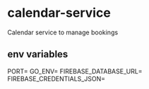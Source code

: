 # calendar-service
Calendar service to manage bookings

## env variables
PORT=
GO_ENV=
FIREBASE_DATABASE_URL=
FIREBASE_CREDENTIALS_JSON=

